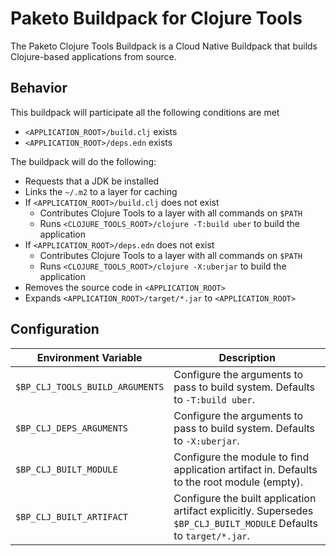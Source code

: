 # Paketo Buildpack for Clojure Tools

The Paketo Clojure Tools Buildpack is a Cloud Native Buildpack that builds Clojure-based applications from source.

## Behavior
This buildpack will participate all the following conditions are met

* `<APPLICATION_ROOT>/build.clj` exists
* `<APPLICATION_ROOT>/deps.edn` exists

The buildpack will do the following:

* Requests that a JDK be installed
* Links the `~/.m2` to a layer for caching
* If `<APPLICATION_ROOT>/build.clj` does not exist
  * Contributes Clojure Tools to a layer with all commands on `$PATH`
  * Runs `<CLOJURE_TOOLS_ROOT>/clojure -T:build uber` to build the application
* If `<APPLICATION_ROOT>/deps.edn` does not exist
  * Contributes Clojure Tools to a layer with all commands on `$PATH`
  * Runs `<CLOJURE_TOOLS_ROOT>/clojure -X:uberjar` to build the application
* Removes the source code in `<APPLICATION_ROOT>`
* Expands `<APPLICATION_ROOT>/target/*.jar` to `<APPLICATION_ROOT>`

## Configuration
| Environment Variable | Description
| -------------------- | -----------
| `$BP_CLJ_TOOLS_BUILD_ARGUMENTS` | Configure the arguments to pass to build system.  Defaults to `-T:build uber`.
| `$BP_CLJ_DEPS_ARGUMENTS` | Configure the arguments to pass to build system.  Defaults to `-X:uberjar`.
| `$BP_CLJ_BUILT_MODULE` | Configure the module to find application artifact in.  Defaults to the root module (empty).
| `$BP_CLJ_BUILT_ARTIFACT` | Configure the built application artifact explicitly.  Supersedes `$BP_CLJ_BUILT_MODULE`  Defaults to `target/*.jar`.

